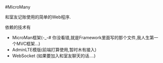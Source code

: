 #MicroMany

和室友记账使用的简单的Web程序.

依赖的技术有

+ MicroMan框架(-_-# 你没看错,就是Framework里面写的那个文件,我人生第一个MVC框架...)
+ AdminLTE模版(前端打算使用,暂时木有接入)
+ WebSocket  (如果要加入和室友聊天的话....)
